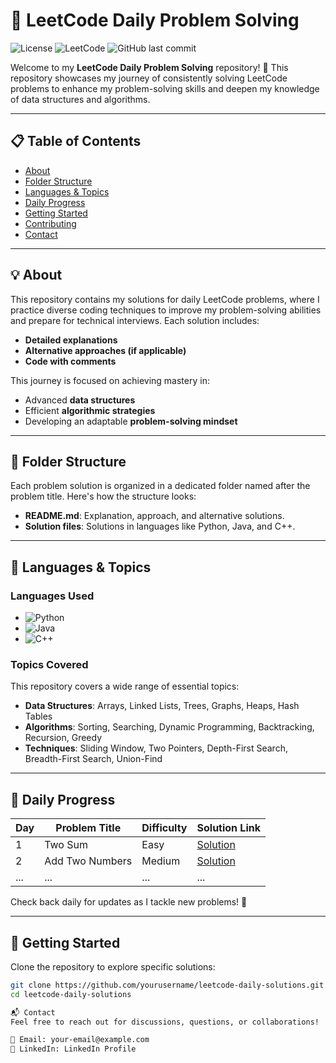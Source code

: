 # 🚀 LeetCode Daily Problem Solving

![License](https://img.shields.io/badge/license-MIT-blue.svg)
![LeetCode](https://img.shields.io/badge/LeetCode-Progress-orange)
![GitHub last commit](https://img.shields.io/github/last-commit/yourusername/leetcode-daily-solutions)

Welcome to my **LeetCode Daily Problem Solving** repository! 🌟 This repository showcases my journey of consistently solving LeetCode problems to enhance my problem-solving skills and deepen my knowledge of data structures and algorithms.

---

## 📋 Table of Contents

- [About](#about)
- [Folder Structure](#folder-structure)
- [Languages & Topics](#languages--topics)
- [Daily Progress](#daily-progress)
- [Getting Started](#getting-started)
- [Contributing](#contributing)
- [Contact](#contact)

---

## 💡 About

This repository contains my solutions for daily LeetCode problems, where I practice diverse coding techniques to improve my problem-solving abilities and prepare for technical interviews. Each solution includes:
- **Detailed explanations**
- **Alternative approaches (if applicable)**
- **Code with comments**

This journey is focused on achieving mastery in:
- Advanced **data structures**
- Efficient **algorithmic strategies**
- Developing an adaptable **problem-solving mindset**

---

## 📂 Folder Structure

Each problem solution is organized in a dedicated folder named after the problem title. Here's how the structure looks:


- **README.md**: Explanation, approach, and alternative solutions.
- **Solution files**: Solutions in languages like Python, Java, and C++.

---

## 🔹 Languages & Topics

### Languages Used
- ![Python](https://img.shields.io/badge/-Python-3776AB?logo=python&logoColor=white)
- ![Java](https://img.shields.io/badge/-Java-007396?logo=java&logoColor=white)
- ![C++](https://img.shields.io/badge/-C++-00599C?logo=cplusplus&logoColor=white)

### Topics Covered

This repository covers a wide range of essential topics:
- **Data Structures**: Arrays, Linked Lists, Trees, Graphs, Heaps, Hash Tables
- **Algorithms**: Sorting, Searching, Dynamic Programming, Backtracking, Recursion, Greedy
- **Techniques**: Sliding Window, Two Pointers, Depth-First Search, Breadth-First Search, Union-Find

---

## 📅 Daily Progress

| Day | Problem Title       | Difficulty | Solution Link             |
|-----|----------------------|------------|----------------------------|
| 1   | Two Sum              | Easy       | [Solution](./Two-Sum/)    |
| 2   | Add Two Numbers      | Medium     | [Solution](./Add-Two-Numbers/) |
| ... | ...                  | ...        | ...                        |

Check back daily for updates as I tackle new problems! 🌱

---

## 🚀 Getting Started

Clone the repository to explore specific solutions:

```bash
git clone https://github.com/yourusername/leetcode-daily-solutions.git
cd leetcode-daily-solutions

📬 Contact
Feel free to reach out for discussions, questions, or collaborations!

📧 Email: your-email@example.com
💼 LinkedIn: LinkedIn Profile